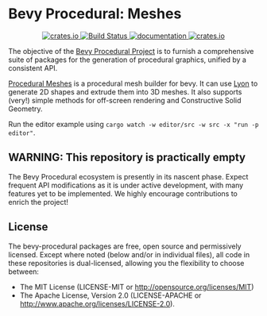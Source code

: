 # Bevy Procedural: Meshes

<p align="center">
  <a href="https://crates.io/crates/procedural-meshes">
      <img src="https://img.shields.io/crates/v/procedural-meshes.svg" alt="crates.io">
  </a>
  <a href="https://github.com/bevy-procedural/meshes/actions">
      <img src="https://github.com/bevy-procedural/meshes/actions/workflows/rust.yml/badge.svg" alt="Build Status">
  </a>
  <a href="https://docs.rs/procedural-meshes">
      <img src="https://docs.rs/procedural-meshes/badge.svg" alt="documentation">
  </a>
   <a href="https://bevyengine.org/learn/book/plugin-development/#main-branch-tracking">
      <img src="https://img.shields.io/badge/Bevy%20tracking-1.3-lightblue" alt="crates.io">
  </a>
</p>

The objective of the [Bevy Procedural Project](https://bevy-procedural.org) is to furnish a comprehensive suite of packages for the generation of procedural graphics, unified by a consistent API.

[Procedural Meshes](https://bevy-procedural.org/meshes) is a procedural mesh builder for bevy. It can use [Lyon](https://github.com/nical/lyon) to generate 2D shapes and extrude them into 3D meshes. It also supports (very!) simple methods for off-screen rendering and Constructive Solid Geometry.

Run the editor example using `cargo watch -w editor/src -w src -x "run -p editor"`.

## WARNING: This repository is practically empty

The Bevy Procedural ecosystem is presently in its nascent phase. Expect frequent API modifications as it is under active development, with many features yet to be implemented. We highly encourage contributions to enrich the project!

## License

The bevy-procedural packages are free, open source and permissively licensed. Except where noted (below and/or in individual files), all code in these repositories is dual-licensed, allowing you the flexibility to choose between:

 - The MIT License (LICENSE-MIT or http://opensource.org/licenses/MIT)
 - The Apache License, Version 2.0 (LICENSE-APACHE or http://www.apache.org/licenses/LICENSE-2.0).